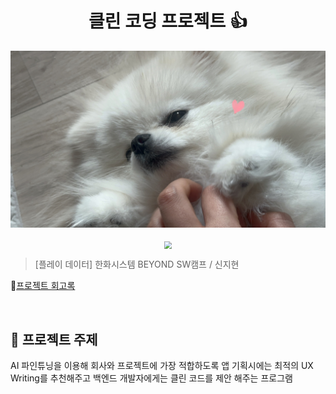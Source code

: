 <h1 align="center"> 클린 코딩 프로젝트 👍</h1>

<div align="center">

![이미지](images/KakaoTalk_20240410_185541761.jpg)

  <img src="./img/pic1.png"  style="zoom:76%;" align="center"/>
</div>

> [플레이 데이터] 한화시스템 BEYOND SW캠프 / 신지현

📃[프로젝트 회고록](https://s-j-hyun.tistory.com/)

<br>

## 📌 프로젝트 주제
AI 파인튜닝을 이용해 회사와 프로젝트에 가장 적합하도록
앱 기획시에는 최적의 UX Writing를 추천해주고
백엔드 개발자에게는 클린 코드를 제안 해주는 프로그램


